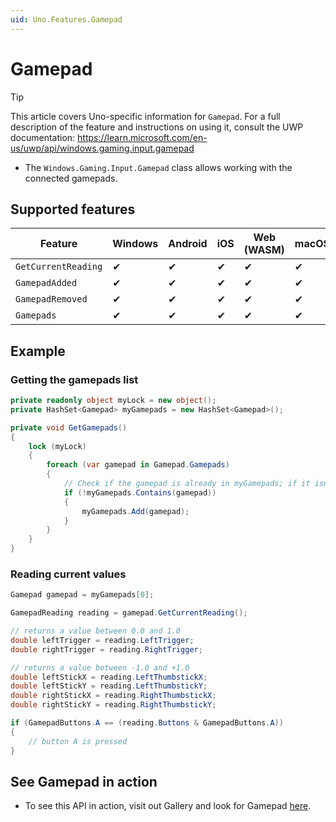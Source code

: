 ```yaml
---
uid: Uno.Features.Gamepad
---
```


# Gamepad

> [!TIP]
> This article covers Uno-specific information for `Gamepad`. For a full description of the feature and instructions on using it, consult the UWP documentation: https://learn.microsoft.com/en-us/uwp/api/windows.gaming.input.gamepad

* The `Windows.Gaming.Input.Gamepad` class allows working with the connected gamepads.

## Supported features

| Feature             | Windows | Android | iOS | Web (WASM) | macOS | Linux (Skia) | Win 7 (Skia) |
| ------------------- | ------- | ------- | --- | ---------- | ----- | ------------ | ------------ |
| `GetCurrentReading` | ✔       | ✔       | ✔   | ✔          | ✔     | ✖            | ✖            |
| `GamepadAdded`      | ✔       | ✔       | ✔   | ✔          | ✔     | ✖            | ✖            |
| `GamepadRemoved`    | ✔       | ✔       | ✔   | ✔          | ✔     | ✖            | ✖            |
| `Gamepads`          | ✔       | ✔       | ✔   | ✔          | ✔     | ✖            | ✖            |

## Example

### Getting the gamepads list

```csharp
private readonly object myLock = new object();
private HashSet<Gamepad> myGamepads = new HashSet<Gamepad>();

private void GetGamepads()
{
    lock (myLock)
    {
        foreach (var gamepad in Gamepad.Gamepads)
        {
            // Check if the gamepad is already in myGamepads; if it isn't, add it.
            if (!myGamepads.Contains(gamepad))
            {
                myGamepads.Add(gamepad);
            }
        }
    }   
}
```

### Reading current values

```csharp
Gamepad gamepad = myGamepads[0];

GamepadReading reading = gamepad.GetCurrentReading();

// returns a value between 0.0 and 1.0
double leftTrigger = reading.LeftTrigger;  
double rightTrigger = reading.RightTrigger;

// returns a value between -1.0 and +1.0
double leftStickX = reading.LeftThumbstickX;
double leftStickY = reading.LeftThumbstickY;   
double rightStickX = reading.RightThumbstickX; 
double rightStickY = reading.RightThumbstickY;

if (GamepadButtons.A == (reading.Buttons & GamepadButtons.A))
{
    // button A is pressed
}
```



See Gamepad in action
---------------------------

* To see this API in action, visit out Gallery and look for Gamepad [here](https://gallery.platform.uno/).
